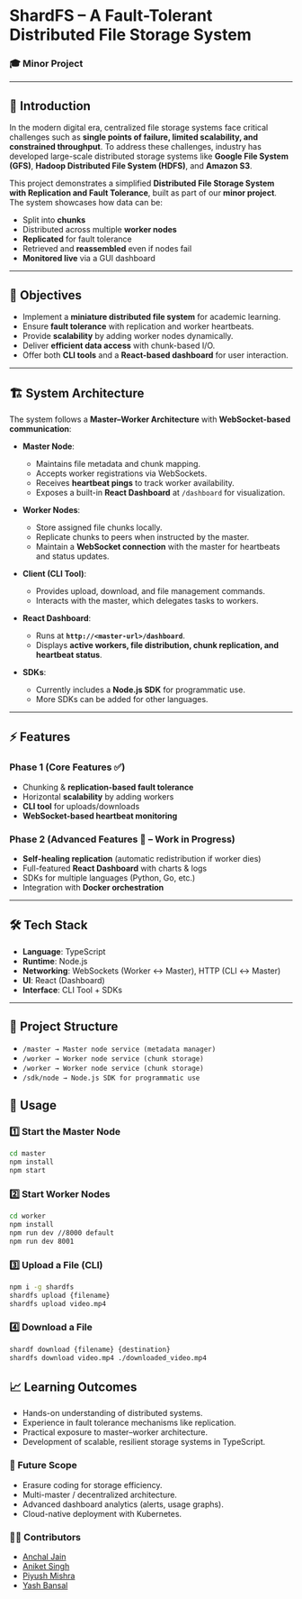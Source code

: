 # ShardFS – A Fault-Tolerant Distributed File Storage System

### 🎓 Minor Project 
---

## 📌 Introduction
In the modern digital era, centralized file storage systems face critical challenges such as **single points of failure, limited scalability, and constrained throughput**. To address these challenges, industry has developed large-scale distributed storage systems like **Google File System (GFS)**, **Hadoop Distributed File System (HDFS)**, and **Amazon S3**.

This project demonstrates a simplified **Distributed File Storage System with Replication and Fault Tolerance**, built as part of our **minor project**. The system showcases how data can be:

- Split into **chunks**  
- Distributed across multiple **worker nodes**  
- **Replicated** for fault tolerance  
- Retrieved and **reassembled** even if nodes fail  
- **Monitored live** via a GUI dashboard  

---

## 🎯 Objectives
- Implement a **miniature distributed file system** for academic learning.  
- Ensure **fault tolerance** with replication and worker heartbeats.  
- Provide **scalability** by adding worker nodes dynamically.  
- Deliver **efficient data access** with chunk-based I/O.  
- Offer both **CLI tools** and a **React-based dashboard** for user interaction.  

---

## 🏗️ System Architecture
The system follows a **Master–Worker Architecture** with **WebSocket-based communication**:

- **Master Node**:  
  - Maintains file metadata and chunk mapping.  
  - Accepts worker registrations via WebSockets.  
  - Receives **heartbeat pings** to track worker availability.  
  - Exposes a built-in **React Dashboard** at `/dashboard` for visualization.  

- **Worker Nodes**:  
  - Store assigned file chunks locally.  
  - Replicate chunks to peers when instructed by the master.  
  - Maintain a **WebSocket connection** with the master for heartbeats and status updates.  

- **Client (CLI Tool)**:  
  - Provides upload, download, and file management commands.  
  - Interacts with the master, which delegates tasks to workers.  

- **React Dashboard**:  
  - Runs at **`http://<master-url>/dashboard`**.  
  - Displays **active workers, file distribution, chunk replication, and heartbeat status**.    

- **SDKs**:  
  - Currently includes a **Node.js SDK** for programmatic use.  
  - More SDKs can be added for other languages.  

---

## ⚡ Features

### Phase 1 (Core Features ✅)
- Chunking & **replication-based fault tolerance**  
- Horizontal **scalability** by adding workers  
- **CLI tool** for uploads/downloads  
- **WebSocket-based heartbeat monitoring**  

### Phase 2 (Advanced Features 🚀 – Work in Progress)
- **Self-healing replication** (automatic redistribution if worker dies)  
- Full-featured **React Dashboard** with charts & logs  
- SDKs for multiple languages (Python, Go, etc.)  
- Integration with **Docker orchestration**  

---

## 🛠️ Tech Stack
- **Language**: TypeScript  
- **Runtime**: Node.js  
- **Networking**: WebSockets (Worker ↔ Master), HTTP (CLI ↔ Master)  
- **UI**: React (Dashboard)  
- **Interface**: CLI Tool + SDKs  

---

## 📂 Project Structure
- `/master → Master node service (metadata manager)`
- `/worker → Worker node service (chunk storage)`
- `/worker → Worker node service (chunk storage)`
- `/sdk/node → Node.js SDK for programmatic use`

## 🚀 Usage

### 1️⃣ Start the Master Node
```bash
cd master
npm install
npm start
```
### 2️⃣ Start Worker Nodes

```bash
cd worker
npm install
npm run dev //8000 default
npm run dev 8001
```
### 3️⃣ Upload a File (CLI)

```bash
npm i -g shardfs
shardfs upload {filename}
shardfs upload video.mp4
```
### 4️⃣ Download a File

```bash
shardf download {filename} {destination}
shardfs download video.mp4 ./downloaded_video.mp4
```

## 📈 Learning Outcomes
- Hands-on understanding of distributed systems.
- Experience in fault tolerance mechanisms like replication.
- Practical exposure to master–worker architecture.
- Development of scalable, resilient storage systems in TypeScript.

### 🔮 Future Scope

- Erasure coding for storage efficiency.
- Multi-master / decentralized architecture.
- Advanced dashboard analytics (alerts, usage graphs).
- Cloud-native deployment with Kubernetes.
### 👨‍💻 Contributors
- [Anchal Jain](https://github.com/Anchal627)
- [Aniket Singh](https://github.com/ROG4113)
- [Piyush Mishra](https://github.com/PiyushXmishra)
- [Yash Bansal](https://github.com/YashXBansal)
